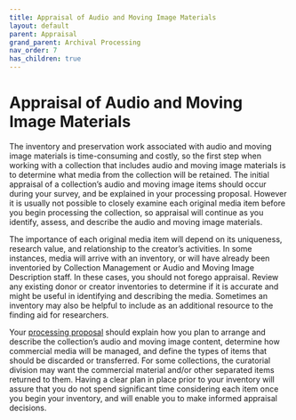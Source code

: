 ```yaml
---
title: Appraisal of Audio and Moving Image Materials
layout: default
parent: Appraisal
grand_parent: Archival Processing
nav_order: 7
has_children: true
---
```

# Appraisal of Audio and Moving Image Materials
The inventory and preservation work associated with audio and moving image materials is time-consuming and costly, so the first step when working with a collection that includes audio and moving image materials is to determine what media from the collection will be retained. The initial appraisal of a collection’s audio and moving image items should occur during your survey, and be explained in your processing proposal. However it is usually not possible to closely examine each original media item before you begin processing the collection, so appraisal will continue as you identify, assess, and describe the audio and moving image materials.

The importance of each original media item will depend on its uniqueness, research value, and relationship to the creator’s activities. In some instances, media will arrive with an inventory, or will have already been inventoried by Collection Management or Audio and Moving Image Description staff. In these cases, you should not forego appraisal. Review any existing donor or creator inventories to determine if it is accurate and might be useful in identifying and describing the media. Sometimes an inventory may also be helpful to include as an additional resource to the finding aid for researchers.

Your [processing proposal](archivalProcessing/Processing_Proposal.md) should explain how you plan to arrange and describe the collection’s audio and moving image content, determine how commercial media will be managed, and define the types of items that should be discarded or transferred. For some collections, the curatorial division may want the commercial material and/or other separated items returned to them. Having a clear plan in place prior to your inventory will assure that you do not spend significant time considering each item once you begin your inventory, and will enable you to make informed appraisal decisions.